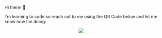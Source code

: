 Hi there! :wave:

I'm learning to code so reach out to me using the QR Code below and let me know how I'm doing:

<p align="center">
  <img src="https://user-images.githubusercontent.com/84482662/145319578-d890f4c6-978e-4443-b5e7-e92db4b49279.png" />
</p>
